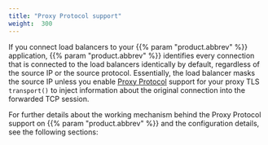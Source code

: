 ```yaml
---
title: "Proxy Protocol support"
weight:  300
---
```

<!-- DISCLAIMER: This file is based on the syslog-ng Open Source Edition documentation https://github.com/balabit/syslog-ng-ose-guides/commit/2f4a52ee61d1ea9ad27cb4f3168b95408fddfdf2 and is used under the terms of The syslog-ng Open Source Edition Documentation License. The file has been modified by Axoflow. -->

If you connect load balancers to your {{% param "product.abbrev" %}} application, {{% param "product.abbrev" %}} identifies every connection that is connected to the load balancers identically by default, regardless of the source IP or the source protocol. Essentially, the load balancer masks the source IP unless you enable [Proxy Protocol](https://www.haproxy.com/blog/haproxy/proxy-protocol/) support for your proxy TLS `transport()` to inject information about the original connection into the forwarded TCP session.

For further details about the working mechanism behind the Proxy Protocol support on {{% param "product.abbrev" %}} and the configuration details, see the following sections:
